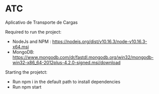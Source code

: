 # ATC
Aplicativo de Transporte de Cargas


Required to run the project:
- NodeJs and NPM :
  https://nodejs.org/dist/v10.16.3/node-v10.16.3-x64.msi
- MongoDB:
  https://www.mongodb.com/dr/fastdl.mongodb.org/win32/mongodb-win32-x86_64-2012plus-4.2.0-signed.msi/download

Starting the projetct:
 - Run npm i in the default path to install dependencies 
 - Run npm start

